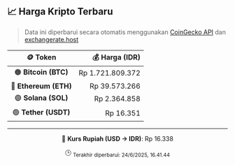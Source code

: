 

<!-- HARGA_KRIPTO -->
## 📈 Harga Kripto Terbaru

> Data ini diperbarui secara otomatis menggunakan [CoinGecko API](https://www.coingecko.com/) dan [exchangerate.host](https://exchangerate.host/)

<div align="center">

| 🪙 Token | 💰 Harga (IDR) |
|:------:|---------------:|
| 🟠 **Bitcoin (BTC)**   | Rp 1.721.809.372 |
| 🔵 **Ethereum (ETH)**  | Rp 39.573.266 |
| 🟣 **Solana (SOL)**    | Rp 2.364.858 |
| 🟢 **Tether (USDT)**   | Rp 16.351 |

---

💱 **Kurs Rupiah (USD → IDR)**: Rp 16.338

🕒 <sub>Terakhir diperbarui: 24/6/2025, 16.41.44</sub>

</div>
<!-- /HARGA_KRIPTO -->